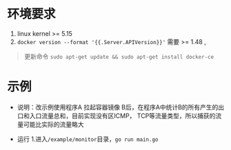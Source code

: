 # 环境要求
1. linux kernel >= 5.15
2. `docker version --format '{{.Server.APIVersion}}'` 需要 >= 1.48 ,
> 更新命令 `sudo apt-get update && sudo apt-get install docker-ce`


# 示例
- 说明：改示例使用程序A 拉起容器镜像 B后，在程序A中统计B的所有产生的出口和入口流量总和，目前实现没有区ICMP， TCP等流量类型，所以捕获的流量可能比实际的流量略大

- 运行
1.进入`/example/monitor`目录，`go run main.go`